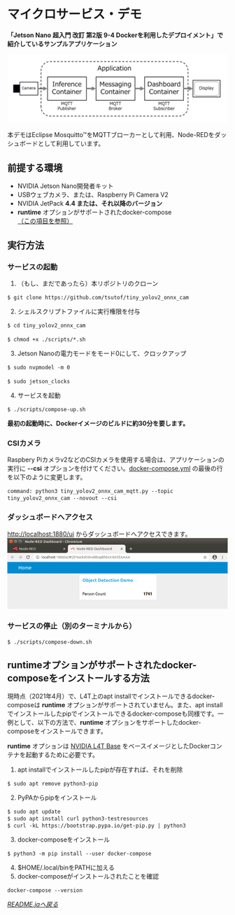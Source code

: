 # マイクロサービス・デモ
**「Jetson Nano 超入門 改訂 第2版 9-4 Dockerを利用したデプロイメント」で紹介しているサンプルアプリケーション**

<img src="./services.png" alt="Services" title="Services" width="640">

本デモはEclipse Mosquitto™をMQTTブローカーとして利用、Node-REDをダッシュボードとして利用しています。

## 前提する環境

- NVIDIA Jetson Nano開発者キット
- USBウェブカメラ、または、Raspberry Pi Camera V2
- NVIDIA JetPack **4.4 または、それ以降のバージョン**
- **runtime** オプションがサポートされたdocker-compose [（この項目を参照）](#runtime%E3%82%AA%E3%83%97%E3%82%B7%E3%83%A7%E3%83%B3%E3%81%8C%E3%82%B5%E3%83%9D%E3%83%BC%E3%83%88%E3%81%95%E3%82%8C%E3%81%9Fdocker-compose%E3%82%92%E3%82%A4%E3%83%B3%E3%82%B9%E3%83%88%E3%83%BC%E3%83%AB%E3%81%99%E3%82%8B%E6%96%B9%E6%B3%95)

## 実行方法

### サービスの起動
1. （もし、まだであったら）本リポジトリのクローン
```
$ git clone https://github.com/tsutof/tiny_yolov2_onnx_cam
```
2. シェルスクリプトファイルに実行権限を付与
```
$ cd tiny_yolov2_onnx_cam

$ chmod +x ./scripts/*.sh
```
3. Jetson Nanoの電力モードをモード0にして、クロックアップ
```
$ sudo nvpmodel -m 0

$ sudo jetson_clocks
```
4. サービスを起動
```
$ ./scripts/compose-up.sh
```
**最初の起動時に、Dockerイメージのビルドに約30分を要します。**

### CSIカメラ
Raspbery Piカメラv2などのCSIカメラを使用する場合は、アプリケーションの実行に **--csi** オプションを付けてください。[docker-compose.yml](../docker-compose.yml) の最後の行を以下のように変更します。
```
command: python3 tiny_yolov2_onnx_cam_mqtt.py --topic tiny_yolov2_onnx_cam --novout --csi
```

### ダッシュボードへアクセス
[http://localhost:1880/ui](http://localhost:1880/ui) からダッシュボードへアクセスできます。
<img src="./dashboard.png" alt="Dashboard" title="Dashboard" width="640">

### サービスの停止（別のターミナルから）
```
$ ./scripts/compose-down.sh
```

## runtimeオプションがサポートされたdocker-composeをインストールする方法
現時点（2021年4月）で、L4T上のapt installでインストールできるdocker-composeは **runtime** オプションがサポートされていません。また、apt installでインストールしたpipでインストールできるdocker-composeも同様です。一例として、以下の方法で、**runtime** オプションをサポートしたdocker-composeをインストールできます。

**runtime** オプションは [NVIDIA L4T Base](https://ngc.nvidia.com/catalog/containers/nvidia:l4t-base) をベースイメージとしたDockerコンテナを起動するために必要です。

1. apt installでインストールしたpipが存在すれば、それを削除
```
$ sudo apt remove python3-pip
```
2. PyPAからpipをインストール
```
$ sudo apt update
$ sudo apt install curl python3-testresources
$ curl -kL https://bootstrap.pypa.io/get-pip.py | python3
```
3. docker-composeをインストール
```
$ python3 -m pip install --user docker-compose
```
4. $HOME/.local/binをPATHに加える
5. docker-composeがインストールされたことを確認
```
docker-compose --version
```

*[README.jaへ戻る](../README.ja.md)*
